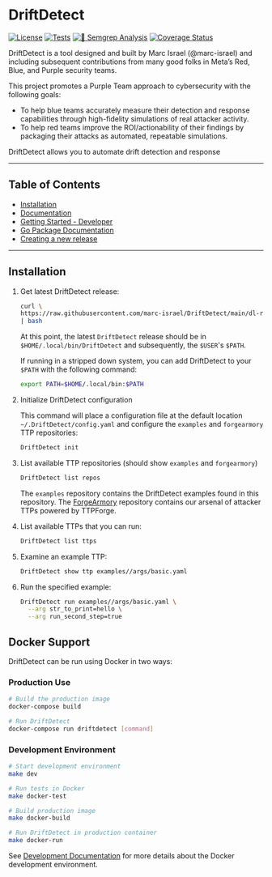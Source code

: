 # DriftDetect

[![License](https://img.shields.io/github/license/facebookincubator/TTPForge?label=License&style=flat&color=blue&logo=github)](https://github.com/facebookincubator/TTPForge/blob/main/LICENSE)
[![Tests](https://github.com/facebookincubator/TTPForge/actions/workflows/tests.yaml/badge.svg)](https://github.com/facebookincubator/TTPForge/actions/workflows/tests.yaml)
[![🚨 Semgrep Analysis](https://github.com/facebookincubator/TTPForge/actions/workflows/semgrep.yaml/badge.svg)](https://github.com/facebookincubator/TTPForge/actions/workflows/semgrep.yaml)
[![Coverage Status](https://coveralls.io/repos/github/facebookincubator/TTPForge/badge.svg)](https://coveralls.io/github/facebookincubator/TTPForge)

DriftDetect is a tool designed and built by Marc Israel (@marc-israel)
and including subsequent contributions from many good folks
in Meta’s Red, Blue, and Purple security teams.

This project promotes a Purple
Team approach to cybersecurity with the following goals:

- To help blue teams accurately measure their detection and response
  capabilities through high-fidelity simulations of real attacker activity.
- To help red teams improve the ROI/actionability of their findings by packaging
  their attacks as automated, repeatable simulations.

DriftDetect allows you to automate drift detection and response

---

## Table of Contents

- [Installation](#installation)
- [Documentation](docs/foundations/README.md)
- [Getting Started - Developer](docs/dev/README.md)
- [Go Package Documentation](https://pkg.go.dev/github.com/facebookincubator/ttpforge@main)
- [Creating a new release](docs/release.md)

---

## Installation

1. Get latest DriftDetect release:

   ```bash
   curl \
   https://raw.githubusercontent.com/marc-israel/DriftDetect/main/dl-rl.sh \
   | bash
   ```

   At this point, the latest `DriftDetect` release should be in
   `$HOME/.local/bin/DriftDetect` and subsequently, the `$USER`'s `$PATH`.

   If running in a stripped down system, you can add DriftDetect to your `$PATH`
   with the following command:

   ```bash
   export PATH=$HOME/.local/bin:$PATH
   ```

1. Initialize DriftDetect configuration

   This command will place a configuration file at the default location
   `~/.DriftDetect/config.yaml` and configure the `examples` and `forgearmory` TTP
   repositories:

   ```bash
   DriftDetect init
   ```

1. List available TTP repositories (should show `examples` and `forgearmory`)

   ```bash
   DriftDetect list repos
   ```

   The `examples` repository contains the DriftDetect examples found in this
   repository. The
   [ForgeArmory](https://github.com/facebookincubator/ForgeArmory) repository
   contains our arsenal of attacker TTPs powered by TTPForge.

1. List available TTPs that you can run:

   ```bash
   DriftDetect list ttps
   ```

1. Examine an example TTP:

   ```bash
   DriftDetect show ttp examples//args/basic.yaml
   ```

1. Run the specified example:

   ```bash
   DriftDetect run examples//args/basic.yaml \
     --arg str_to_print=hello \
     --arg run_second_step=true
   ```

## Docker Support

DriftDetect can be run using Docker in two ways:

### Production Use
```bash
# Build the production image
docker-compose build

# Run DriftDetect
docker-compose run driftdetect [command]
```

### Development Environment
```bash
# Start development environment
make dev

# Run tests in Docker
make docker-test

# Build production image
make docker-build

# Run DriftDetect in production container
make docker-run
```

See [Development Documentation](docs/dev/README.md) for more details about the Docker development environment.
